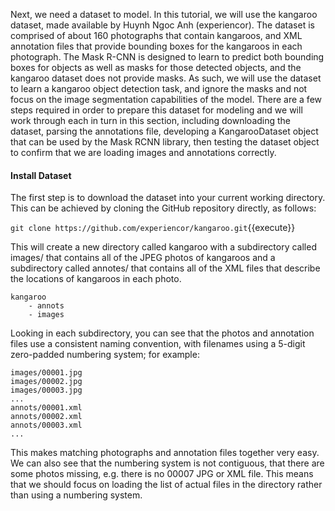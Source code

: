 Next, we need a dataset to model. In this tutorial, we will use the kangaroo dataset, made
available by Huynh Ngoc Anh (experiencor). The dataset is comprised of about 160 photographs
that contain kangaroos, and XML annotation files that provide bounding boxes for the kangaroos
in each photograph. The Mask R-CNN is designed to learn to predict both bounding boxes for
objects as well as masks for those detected objects, and the kangaroo dataset does not provide
masks. As such, we will use the dataset to learn a kangaroo object detection task, and ignore
the masks and not focus on the image segmentation capabilities of the model.
There are a few steps required in order to prepare this dataset for modeling and we will work
through each in turn in this section, including downloading the dataset, parsing the annotations
file, developing a KangarooDataset object that can be used by the Mask RCNN library, then
testing the dataset object to confirm that we are loading images and annotations correctly.


#### Install Dataset
The first step is to download the dataset into your current working directory. This can be
achieved by cloning the GitHub repository directly, as follows:

`git clone https://github.com/experiencor/kangaroo.git`{{execute}} 


This will create a new directory called kangaroo with a subdirectory called images/ that
contains all of the JPEG photos of kangaroos and a subdirectory called annotes/ that contains
all of the XML files that describe the locations of kangaroos in each photo.

```
kangaroo
    - annots
    - images
```

Looking in each subdirectory, you can see that the photos and annotation files use a consistent
naming convention, with filenames using a 5-digit zero-padded numbering system; for example:

```
images/00001.jpg
images/00002.jpg
images/00003.jpg
...
annots/00001.xml
annots/00002.xml
annots/00003.xml
...
```

This makes matching photographs and annotation files together very easy. We can also see
that the numbering system is not contiguous, that there are some photos missing, e.g. there is
no 00007 JPG or XML file. This means that we should focus on loading the list of actual files
in the directory rather than using a numbering system.